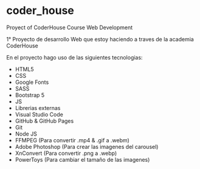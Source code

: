 # coder_house
Proyect of CoderHouse Course Web Development

1° Proyecto de desarrollo Web que estoy haciendo a traves de la academia CoderHouse

En el proyecto hago uso de las siguientes tecnologias:

- HTML5
- CSS
- Google Fonts
- SASS
- Bootstrap 5
- JS
- Librerias externas
- Visual Studio Code
- GitHub & GitHub Pages
- Git
- Node JS
- FFMPEG (Para convertir .mp4 & .gif a .webm)
- Adobe Photoshop (Para crear las imagenes del carousel)
- XnConvert (Para convertir .png a .webp)
- PowerToys (Para cambiar el tamaño de las imagenes)
